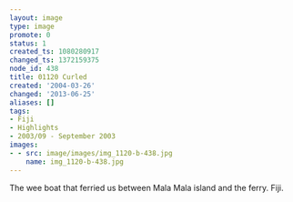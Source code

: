 ```yaml
---
layout: image
type: image
promote: 0
status: 1
created_ts: 1080280917
changed_ts: 1372159375
node_id: 438
title: 01120 Curled
created: '2004-03-26'
changed: '2013-06-25'
aliases: []
tags:
- Fiji
- Highlights
- 2003/09 - September 2003
images:
- - src: image/images/img_1120-b-438.jpg
    name: img_1120-b-438.jpg
---
```

The wee boat that ferried us between Mala Mala island and the ferry. Fiji.

